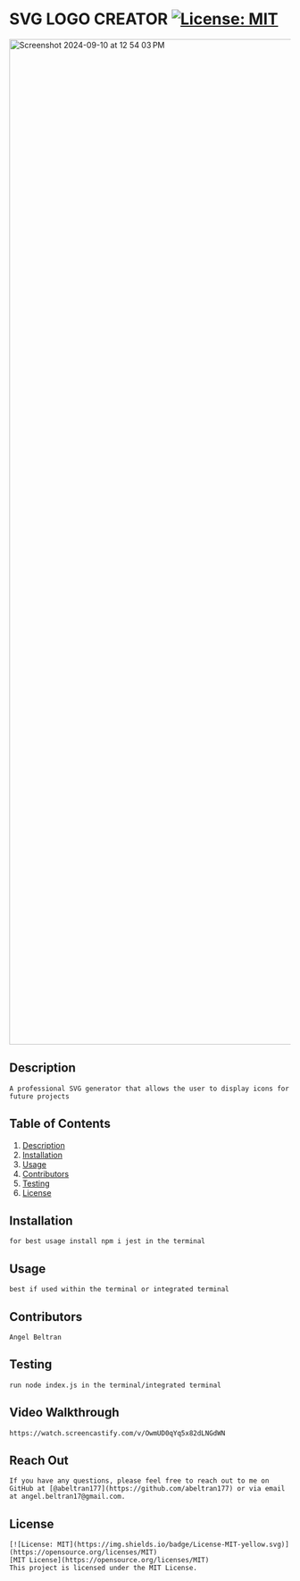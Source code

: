 # SVG LOGO CREATOR  [![License: MIT](https://img.shields.io/badge/License-MIT-yellow.svg)](https://opensource.org/licenses/MIT)
<img width="1800" alt="Screenshot 2024-09-10 at 12 54 03 PM" src="https://github.com/user-attachments/assets/5394f871-6cc7-4160-957f-31be91a5f887">

  ## Description
    A professional SVG generator that allows the user to display icons for future projects

  ## Table of Contents
  1. [Description](#description)
  2. [Installation](#installation)
  3. [Usage](#usage)
  4. [Contributors](#contributors)
  5. [Testing](#testing)
  6. [License](#license)

  ## Installation
    for best usage install npm i jest in the terminal
    
  ## Usage
    best if used within the terminal or integrated terminal 
    
  ## Contributors
    Angel Beltran 
  
  ## Testing
    run node index.js in the terminal/integrated terminal 

  ## Video Walkthrough
    https://watch.screencastify.com/v/OwmUD0qYq5x82dLNGdWN
    
  ## Reach Out
    If you have any questions, please feel free to reach out to me on GitHub at [@abeltran177](https://github.com/abeltran177) or via email at angel.beltran17@gmail.com.
  
  ## License
    [![License: MIT](https://img.shields.io/badge/License-MIT-yellow.svg)](https://opensource.org/licenses/MIT) 
    [MIT License](https://opensource.org/licenses/MIT)
    This project is licensed under the MIT License.
    
